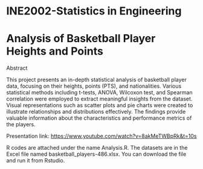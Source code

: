 # INE2002-Statistics in Engineering

# Analysis of Basketball Player Heights and Points

Abstract

This project presents an in-depth statistical analysis of basketball player data, focusing on their heights, points (PTS), and nationalities. Various statistical methods including t-tests, ANOVA, Wilcoxon test, and Spearman correlation were employed to extract meaningful insights from the dataset. Visual representations such as scatter plots and pie charts were created to illustrate relationships and distributions effectively. The findings provide valuable information about the characteristics and performance metrics of the players.

Presentation link: https://www.youtube.com/watch?v=8akMeTWBpRk&t=10s

R codes are attached under the name Analysis.R. The datasets are in the Excel file named basketball_players-486.xlsx. You can download the file and run it from Rstudio.
